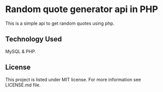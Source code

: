 # Random quote generator api in PHP
This is a simple api to get random quotes using php.

## Technology Used
MySQL & PHP.


## License
This project is listed under MIT license. For more information see LICENSE.md file.